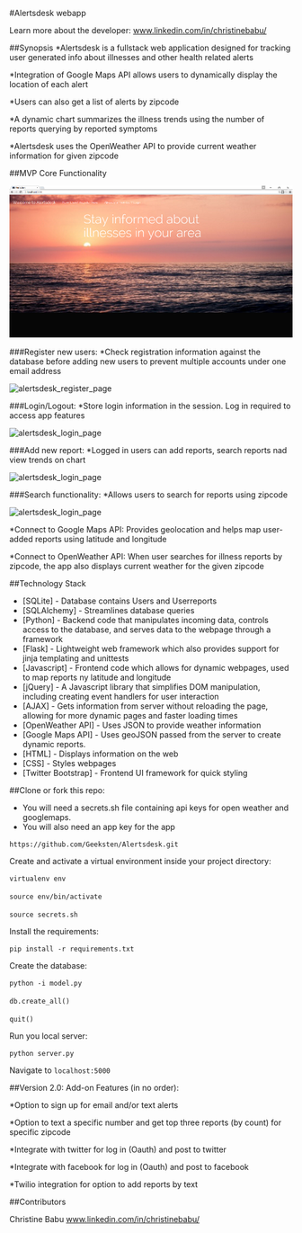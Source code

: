 #Alertsdesk webapp

Learn more about the developer: www.linkedin.com/in/christinebabu/

##Synopsis
*Alertsdesk is a fullstack web application designed for tracking user generated info about illnesses and other health related alerts

*Integration of Google Maps API allows users to dynamically display the location of each alert

*Users can also get a list of alerts by zipcode

*A dynamic chart summarizes the illness trends using the number of reports querying by reported symptoms

*Alertsdesk uses the OpenWeather API to provide current weather information for given zipcode


##MVP Core Functionality

![alertsdesk_home_page](/static/img/homepage.png)

###Register new users:
*Check registration information against the database before adding new users to prevent multiple accounts under one email address

![alertsdesk_register_page](/static/img/register.gif)

###Login/Logout:
*Store login information in the session. Log in required to access app features

![alertsdesk_login_page](/static/img/login.gif)

###Add new report:
*Logged in users can add reports, search reports nad view trends on chart

![alertsdesk_login_page](/static/img/addnewreport.gif)

###Search functionality:
*Allows users to search for reports using zipcode

![alertsdesk_login_page](/static/img/searchbyzip.gif)

*Connect to Google Maps API:
    Provides geolocation and helps map user-added reports using latitude and longitude



   
*Connect to OpenWeather API:
    When user searches for illness reports by zipcode, the app also displays current weather for the given zipcode

##Technology Stack

* [SQLite] - Database contains Users and Userreports
* [SQLAlchemy] - Streamlines database queries
* [Python] - Backend code that manipulates incoming data, controls access to the database, and serves data to the webpage through a framework
* [Flask] - Lightweight web framework which also provides support for jinja templating and unittests
* [Javascript] - Frontend code which allows for dynamic webpages, used to map reports ny latitude and longitude
* [jQuery] - A Javascript library that simplifies DOM manipulation, including creating event handlers for user interaction
* [AJAX] - Gets information from server without reloading the page, allowing for more dynamic pages and faster loading    times
* [OpenWeather API] - Uses JSON to provide weather information
* [Google Maps API] - Uses geoJSON passed from the server to create dynamic reports.
* [HTML] - Displays information on the web
* [CSS] - Styles webpages
* [Twitter Bootstrap] - Frontend UI framework for quick styling

##Clone or fork this repo: 
* You will need a secrets.sh file containing api keys for open weather and googlemaps.
* You will also need an app key for the app
```
https://github.com/Geeksten/Alertsdesk.git
```
Create and activate a virtual environment inside your project directory:
```
virtualenv env

source env/bin/activate

source secrets.sh
```
Install the requirements:
```
pip install -r requirements.txt
```
Create the database:
```
python -i model.py

db.create_all()

quit()
```
Run you local server:
```
python server.py
```
Navigate to ```localhost:5000```

##Version 2.0: Add-on Features (in no order):

*Option to sign up for email and/or text alerts

*Option to text a specific number and get top three reports (by count) for specific zipcode

*Integrate with twitter for log in (Oauth) and post to twitter

*Integrate with facebook for log in (Oauth) and post to facebook

*Twilio integration for option to add reports by text

##Contributors

Christine Babu www.linkedin.com/in/christinebabu/